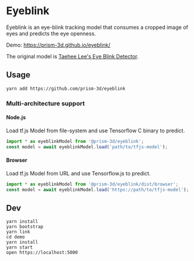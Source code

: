 # Eyeblink

Eyeblink is an eye-blink tracking model that consumes a cropped image of eyes and predicts the eye openness.

Demo: <https://prism-3d.github.io/eyeblink/>

The original model is [Taehee Lee's Eye Blink Detector](https://github.com/kairess/eye_blink_detector).

## Usage

```
yarn add https://github.com/prism-3d/eyeblink
```

### Multi-architecture support

#### Node.js

Load tf.js Model from file-system and use Tensorflow C binary to predict.

```js
import * as eyeblinkModel from '@prism-3d/eyeblink';
const model = await eyeblinkModel.load('path/to/tfjs-model');
```

#### Browser

Load tf.js Model from URL and use Tensorflow.js to predict.

```js
import * as eyeblinkModel from '@prism-3d/eyeblink/dist/browser';
const model = await eyeblinkModel.load('https://path/to/tfjs-model');
```

## Dev

```
yarn install
yarn bootstrap
yarn link
cd demo
yarn install
yarn start
open https://localhost:5000
```
